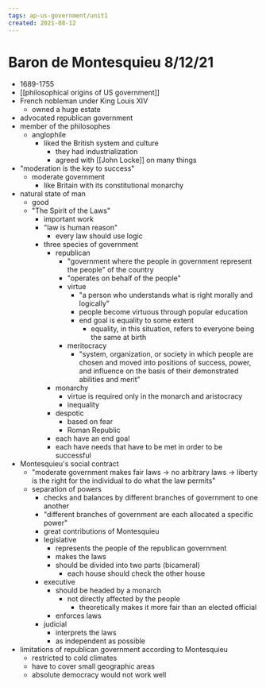 ```yaml
---
tags: ap-us-government/unit1 
created: 2021-08-12
---
```


# Baron de Montesquieu 8/12/21

- 1689-1755
- [[philosophical origins of US government]]
- French nobleman under King Louis XIV
	- owned a huge estate
- advocated republican government
- member of the philosophes
	- anglophile
		- liked the British system and culture
			- they had industrialization
			- agreed with [[John Locke]] on many things
- "moderation is the key to success"
	- moderate government
		- like Britain with its constitutional monarchy
- natural state of man
	- good
	- "The Spirit of the Laws"
		- important work
		- "law is human reason"
			- every law should use logic
		- three species of government
			- republican
				- "government where the people in government represent the people" of the country
				- "operates on behalf of the people"
				- virtue
					- "a person who understands what is right morally and logically"
					- people become virtuous through popular education
					- end goal is equality to some extent
						- equality, in this situation, refers to everyone being the same at birth
				- meritocracy
					- "system, organization, or society in which people are chosen and moved into positions of success, power, and influence on the basis of their demonstrated abilities and merit"
			- monarchy
				- virtue is required only in the monarch and aristocracy
				- inequality
			- despotic
				- based on fear
				- Roman Republic
			- each have an end goal
			- each have needs that have to be met in order to be successful
- Montesquieu's social contract
	- "moderate government makes fair laws -> no arbitrary laws -> liberty is the right for the individual to do what the law permits"
	- separation of powers
		- checks and balances by different branches of government to one another
		- "different branches of government are each allocated a specific power"
		- great contributions of Montesquieu
		- legislative
			- represents the people of the republican government
			- makes the laws
			- should be divided into two parts (bicameral)
				- each house should check the other house
		- executive
			- should be headed by a monarch
				- not directly affected by the people
					- theoretically makes it more fair than an elected official
			- enforces laws
		- judicial
			- interprets the laws
			- as independent as possible
- limitations of republican government according to Montesquieu
	- restricted to cold climates
	- have to cover small geographic areas
	- absolute democracy would not work well 
